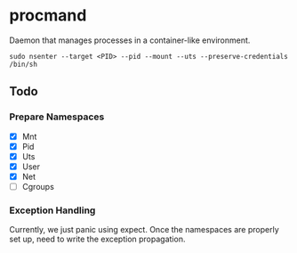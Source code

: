 # procmand

Daemon that manages processes in a container-like environment. 


```shell
sudo nsenter --target <PID> --pid --mount --uts --preserve-credentials /bin/sh
```


## Todo 

### Prepare Namespaces

- [x] Mnt
- [x] Pid
- [x] Uts
- [x] User
- [x] Net
- [ ] Cgroups

### Exception Handling 

Currently, we just panic using expect. 
Once the namespaces are properly set up, need to write the exception propagation. 

